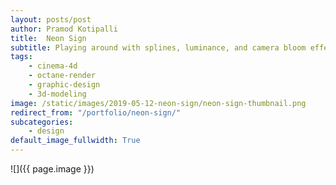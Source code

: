 ```yaml
---
layout: posts/post
author: Pramod Kotipalli
title:  Neon Sign
subtitle: Playing around with splines, luminance, and camera bloom effects
tags:
    - cinema-4d
    - octane-render
    - graphic-design
    - 3d-modeling
image: /static/images/2019-05-12-neon-sign/neon-sign-thumbnail.png
redirect_from: "/portfolio/neon-sign/"
subcategories:
    - design
default_image_fullwidth: True
---
```


![]({{ page.image }})
